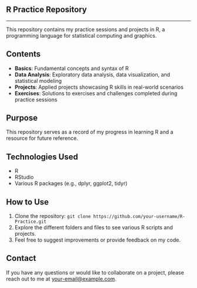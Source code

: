 ## R Practice Repository
___

This repository contains my practice sessions and projects in R, a programming language for statistical computing and graphics.

## Contents
* **Basics**: Fundamental concepts and syntax of R
* **Data Analysis**: Exploratory data analysis, data visualization, and statistical modeling
* **Projects**: Applied projects showcasing R skills in real-world scenarios
* **Exercises**: Solutions to exercises and challenges completed during practice sessions

## Purpose
This repository serves as a record of my progress in learning R and a resource for future reference.

## Technologies Used
* R
* RStudio
* Various R packages (e.g., dplyr, ggplot2, tidyr)

## How to Use
1. Clone the repository: `git clone https://github.com/your-username/R-Practice.git`
2. Explore the different folders and files to see various R scripts and projects.
3. Feel free to suggest improvements or provide feedback on my code.

## Contact
If you have any questions or would like to collaborate on a project, please reach out to me at [your-email@example.com](mailto:your-email@example.com).
